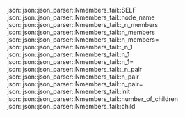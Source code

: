json::json::json_parser::Nmembers_tail::SELF
json::json::json_parser::Nmembers_tail::node_name
json::json::json_parser::Nmembers_tail::_n_members
json::json::json_parser::Nmembers_tail::n_members
json::json::json_parser::Nmembers_tail::n_members=
json::json::json_parser::Nmembers_tail::_n_1
json::json::json_parser::Nmembers_tail::n_1
json::json::json_parser::Nmembers_tail::n_1=
json::json::json_parser::Nmembers_tail::_n_pair
json::json::json_parser::Nmembers_tail::n_pair
json::json::json_parser::Nmembers_tail::n_pair=
json::json::json_parser::Nmembers_tail::init
json::json::json_parser::Nmembers_tail::number_of_children
json::json::json_parser::Nmembers_tail::child